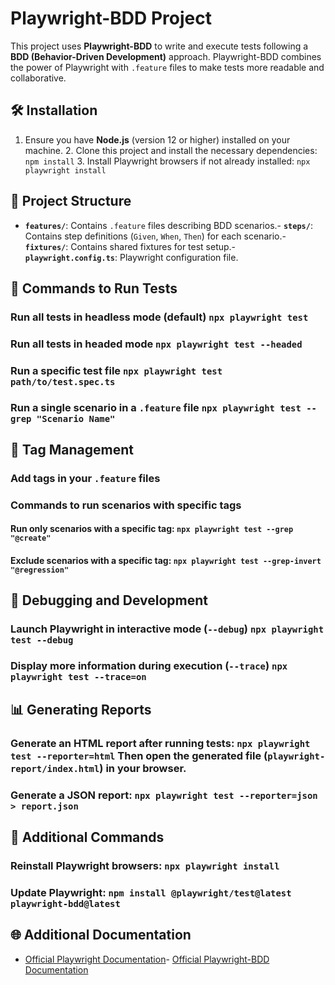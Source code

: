 # Playwright-BDD Project
This project uses **Playwright-BDD** to write and execute tests following a **BDD (Behavior-Driven Development)** approach. Playwright-BDD combines the power of Playwright with `.feature` files to make tests more readable and collaborative.
## 🛠️ Installation
1. Ensure you have **Node.js** (version 12 or higher) installed on your machine. 2. Clone this project and install the necessary dependencies: `npm install` 3. Install Playwright browsers if not already installed: `npx playwright install`
## 📂 Project Structure
- **`features/`**: Contains `.feature` files describing BDD scenarios.- **`steps/`**: Contains step definitions (`Given`, `When`, `Then`) for each scenario.- **`fixtures/`**: Contains shared fixtures for test setup.- **`playwright.config.ts`**: Playwright configuration file.
## 🚀 Commands to Run Tests
### Run all tests in headless mode (default) `npx playwright test`
### Run all tests in headed mode `npx playwright test --headed`
### Run a specific test file `npx playwright test path/to/test.spec.ts`
### Run a single scenario in a `.feature` file `npx playwright test --grep "Scenario Name"`
## 🎯 Tag Management
### Add tags in your `.feature` files
### Commands to run scenarios with specific tags
#### Run only scenarios with a specific tag: `npx playwright test --grep "@create"`
#### Exclude scenarios with a specific tag: `npx playwright test --grep-invert "@regression"`
## 🧪 Debugging and Development
### Launch Playwright in interactive mode (`--debug`) `npx playwright test --debug`
### Display more information during execution (`--trace`) `npx playwright test --trace=on`
## 📊 Generating Reports
### Generate an HTML report after running tests: `npx playwright test --reporter=html` Then open the generated file (`playwright-report/index.html`) in your browser.
### Generate a JSON report: `npx playwright test --reporter=json > report.json`
## 🔄 Additional Commands
### Reinstall Playwright browsers: `npx playwright install`
### Update Playwright: `npm install @playwright/test@latest playwright-bdd@latest`
## 🌐 Additional Documentation
- [Official Playwright Documentation](https://playwright.dev)- [Official Playwright-BDD Documentation](https://github.com/vitalets/playwright-bdd)


